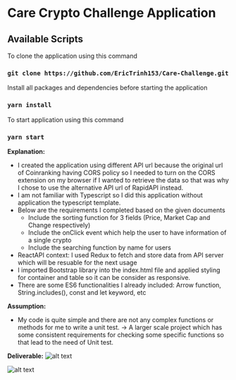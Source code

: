 # Care Crypto Challenge Application


## Available Scripts

To clone the application using this command
### `git clone https://github.com/EricTrinh153/Care-Challenge.git`

Install all packages and dependencies before starting the application
### `yarn install`

To start application using this command
### `yarn start`

**Explanation:**

 - I created the application using different API url because the original url of Coinranking having CORS policy so I needed to turn on the CORS extension on my browser if I wanted to retrieve the data so that was why I chose to use the alternative API url of RapidAPI instead.
 - I am not familiar with Typescript so I did this application without application the typescript template.
 - Below are the requirements I completed based on the given documents
    + Include the sorting function for 3 fields (Price, Market Cap and Change respectively)
    + Include the onClick event which help the user to have information of a single crypto
    + Include the searching function by name for users
  - ReactAPI context: I used Redux to fetch and store data from API server which will be resuable for the next usage
  - I imported Bootstrap library into the index.html file and applied styling for container and table so it can be consider as responsive.
  - There are some ES6 functionalities I already included: Arrow function, String.includes(), const and let keyword, etc
    
  **Assumption:**
   - My code is quite simple and there are not any complex functions or methods for me to write a unit test.
   -> A larger scale project which has some consistent requirements for checking some specific functions so that lead to the need of Unit test.
   
   **Deliverable:**
   ![alt text](https://tmpfiles.org/dl/309997/screenshot2022-06-07193225.png)
   
   ![alt text](https://tmpfiles.org/dl/310001/screenshot2022-06-07193249.png)

